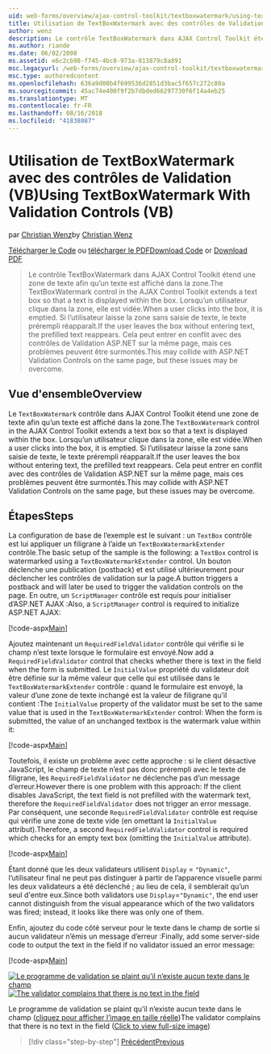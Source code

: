 ```yaml
---
uid: web-forms/overview/ajax-control-toolkit/textboxwatermark/using-textboxwatermark-with-validation-controls-vb
title: Utilisation de TextBoxWatermark avec des contrôles de Validation (VB) | Microsoft Docs
author: wenz
description: Le contrôle TextBoxWatermark dans AJAX Control Toolkit étend une zone de texte afin qu’un texte est affiché dans la zone. Lorsqu’un utilisateur clique dans la zone, il je...
ms.author: riande
ms.date: 06/02/2008
ms.assetid: e6c2cb98-f745-4bc8-973a-813879c8a891
msc.legacyurl: /web-forms/overview/ajax-control-toolkit/textboxwatermark/using-textboxwatermark-with-validation-controls-vb
msc.type: authoredcontent
ms.openlocfilehash: 636a9d00b4f699536d2851d3bac5f657c272c80a
ms.sourcegitcommit: 45ac74e400f9f2b7dbded66297730f6f14a4eb25
ms.translationtype: MT
ms.contentlocale: fr-FR
ms.lasthandoff: 08/16/2018
ms.locfileid: "41838087"
---
```

<a name="using-textboxwatermark-with-validation-controls-vb"></a><span data-ttu-id="afe6d-104">Utilisation de TextBoxWatermark avec des contrôles de Validation (VB)</span><span class="sxs-lookup"><span data-stu-id="afe6d-104">Using TextBoxWatermark With Validation Controls (VB)</span></span>
====================
<span data-ttu-id="afe6d-105">par [Christian Wenz](https://github.com/wenz)</span><span class="sxs-lookup"><span data-stu-id="afe6d-105">by [Christian Wenz](https://github.com/wenz)</span></span>

<span data-ttu-id="afe6d-106">[Télécharger le Code](http://download.microsoft.com/download/9/3/f/93f8daea-bebd-4821-833b-95205389c7d0/TextBoxWatermark2.vb.zip) ou [télécharger le PDF](http://download.microsoft.com/download/b/6/a/b6ae89ee-df69-4c87-9bfb-ad1eb2b23373/textboxwatermark2VB.pdf)</span><span class="sxs-lookup"><span data-stu-id="afe6d-106">[Download Code](http://download.microsoft.com/download/9/3/f/93f8daea-bebd-4821-833b-95205389c7d0/TextBoxWatermark2.vb.zip) or [Download PDF](http://download.microsoft.com/download/b/6/a/b6ae89ee-df69-4c87-9bfb-ad1eb2b23373/textboxwatermark2VB.pdf)</span></span>

> <span data-ttu-id="afe6d-107">Le contrôle TextBoxWatermark dans AJAX Control Toolkit étend une zone de texte afin qu’un texte est affiché dans la zone.</span><span class="sxs-lookup"><span data-stu-id="afe6d-107">The TextBoxWatermark control in the AJAX Control Toolkit extends a text box so that a text is displayed within the box.</span></span> <span data-ttu-id="afe6d-108">Lorsqu’un utilisateur clique dans la zone, elle est vidée.</span><span class="sxs-lookup"><span data-stu-id="afe6d-108">When a user clicks into the box, it is emptied.</span></span> <span data-ttu-id="afe6d-109">Si l’utilisateur laisse la zone sans saisie de texte, le texte prérempli réapparaît.</span><span class="sxs-lookup"><span data-stu-id="afe6d-109">If the user leaves the box without entering text, the prefilled text reappears.</span></span> <span data-ttu-id="afe6d-110">Cela peut entrer en conflit avec des contrôles de Validation ASP.NET sur la même page, mais ces problèmes peuvent être surmontés.</span><span class="sxs-lookup"><span data-stu-id="afe6d-110">This may collide with ASP.NET Validation Controls on the same page, but these issues may be overcome.</span></span>


## <a name="overview"></a><span data-ttu-id="afe6d-111">Vue d'ensemble</span><span class="sxs-lookup"><span data-stu-id="afe6d-111">Overview</span></span>

<span data-ttu-id="afe6d-112">Le `TextBoxWatermark` contrôle dans AJAX Control Toolkit étend une zone de texte afin qu’un texte est affiché dans la zone.</span><span class="sxs-lookup"><span data-stu-id="afe6d-112">The `TextBoxWatermark` control in the AJAX Control Toolkit extends a text box so that a text is displayed within the box.</span></span> <span data-ttu-id="afe6d-113">Lorsqu’un utilisateur clique dans la zone, elle est vidée.</span><span class="sxs-lookup"><span data-stu-id="afe6d-113">When a user clicks into the box, it is emptied.</span></span> <span data-ttu-id="afe6d-114">Si l’utilisateur laisse la zone sans saisie de texte, le texte prérempli réapparaît.</span><span class="sxs-lookup"><span data-stu-id="afe6d-114">If the user leaves the box without entering text, the prefilled text reappears.</span></span> <span data-ttu-id="afe6d-115">Cela peut entrer en conflit avec des contrôles de Validation ASP.NET sur la même page, mais ces problèmes peuvent être surmontés.</span><span class="sxs-lookup"><span data-stu-id="afe6d-115">This may collide with ASP.NET Validation Controls on the same page, but these issues may be overcome.</span></span>

## <a name="steps"></a><span data-ttu-id="afe6d-116">Étapes</span><span class="sxs-lookup"><span data-stu-id="afe6d-116">Steps</span></span>

<span data-ttu-id="afe6d-117">La configuration de base de l’exemple est le suivant : un `TextBox` contrôle est lui appliquer un filigrane à l’aide un `TextBoxWatermarkExtender` contrôle.</span><span class="sxs-lookup"><span data-stu-id="afe6d-117">The basic setup of the sample is the following: a `TextBox` control is watermarked using a `TextBoxWatermarkExtender` control.</span></span> <span data-ttu-id="afe6d-118">Un bouton déclenche une publication (postback) et est utilisé ultérieurement pour déclencher les contrôles de validation sur la page.</span><span class="sxs-lookup"><span data-stu-id="afe6d-118">A button triggers a postback and will later be used to trigger the validation controls on the page.</span></span> <span data-ttu-id="afe6d-119">En outre, un `ScriptManager` contrôle est requis pour initialiser d’ASP.NET AJAX :</span><span class="sxs-lookup"><span data-stu-id="afe6d-119">Also, a `ScriptManager` control is required to initialize ASP.NET AJAX:</span></span>

[!code-aspx[Main](using-textboxwatermark-with-validation-controls-vb/samples/sample1.aspx)]

<span data-ttu-id="afe6d-120">Ajoutez maintenant un `RequiredFieldValidator` contrôle qui vérifie si le champ n’est texte lorsque le formulaire est envoyé.</span><span class="sxs-lookup"><span data-stu-id="afe6d-120">Now add a `RequiredFieldValidator` control that checks whether there is text in the field when the form is submitted.</span></span> <span data-ttu-id="afe6d-121">Le `InitialValue` propriété du validateur doit être définie sur la même valeur que celle qui est utilisée dans le `TextBoxWatermarkExtender` contrôle : quand le formulaire est envoyé, la valeur d’une zone de texte inchangé est la valeur de filigrane qu’il contient :</span><span class="sxs-lookup"><span data-stu-id="afe6d-121">The `InitialValue` property of the validator must be set to the same value that is used in the `TextBoxWatermarkExtender` control: When the form is submitted, the value of an unchanged textbox is the watermark value within it:</span></span>

[!code-aspx[Main](using-textboxwatermark-with-validation-controls-vb/samples/sample2.aspx)]

<span data-ttu-id="afe6d-122">Toutefois, il existe un problème avec cette approche : si le client désactive JavaScript, le champ de texte n’est pas donc prérempli avec le texte de filigrane, les `RequiredFieldValidator` ne déclenche pas d’un message d’erreur.</span><span class="sxs-lookup"><span data-stu-id="afe6d-122">However there is one problem with this approach: If the client disables JavaScript, the text field is not prefilled with the watermark text, therefore the `RequiredFieldValidator` does not trigger an error message.</span></span> <span data-ttu-id="afe6d-123">Par conséquent, une seconde `RequiredFieldValidator` contrôle est requise qui vérifie une zone de texte vide (en omettant la `InitialValue` attribut).</span><span class="sxs-lookup"><span data-stu-id="afe6d-123">Therefore, a second `RequiredFieldValidator` control is required which checks for an empty text box (omitting the `InitialValue` attribute).</span></span>

[!code-aspx[Main](using-textboxwatermark-with-validation-controls-vb/samples/sample3.aspx)]

<span data-ttu-id="afe6d-124">Étant donné que les deux validateurs utilisent `Display` = `"Dynamic"`, l’utilisateur final ne peut pas distinguer à partir de l’apparence visuelle parmi les deux validateurs a été déclenché ; au lieu de cela, il semblerait qu’un seul d'entre eux.</span><span class="sxs-lookup"><span data-stu-id="afe6d-124">Since both validators use `Display`=`"Dynamic"`, the end user cannot distinguish from the visual appearance which of the two validators was fired; instead, it looks like there was only one of them.</span></span>

<span data-ttu-id="afe6d-125">Enfin, ajoutez du code côté serveur pour le texte dans le champ de sortie si aucun validateur n’émis un message d’erreur :</span><span class="sxs-lookup"><span data-stu-id="afe6d-125">Finally, add some server-side code to output the text in the field if no validator issued an error message:</span></span>

[!code-aspx[Main](using-textboxwatermark-with-validation-controls-vb/samples/sample4.aspx)]


<span data-ttu-id="afe6d-126">[![Le programme de validation se plaint qu’il n’existe aucun texte dans le champ](using-textboxwatermark-with-validation-controls-vb/_static/image2.png)](using-textboxwatermark-with-validation-controls-vb/_static/image1.png)</span><span class="sxs-lookup"><span data-stu-id="afe6d-126">[![The validator complains that there is no text in the field](using-textboxwatermark-with-validation-controls-vb/_static/image2.png)](using-textboxwatermark-with-validation-controls-vb/_static/image1.png)</span></span>

<span data-ttu-id="afe6d-127">Le programme de validation se plaint qu’il n’existe aucun texte dans le champ ([cliquez pour afficher l’image en taille réelle](using-textboxwatermark-with-validation-controls-vb/_static/image3.png))</span><span class="sxs-lookup"><span data-stu-id="afe6d-127">The validator complains that there is no text in the field ([Click to view full-size image](using-textboxwatermark-with-validation-controls-vb/_static/image3.png))</span></span>

> [!div class="step-by-step"]
> [<span data-ttu-id="afe6d-128">Précédent</span><span class="sxs-lookup"><span data-stu-id="afe6d-128">Previous</span></span>](using-textboxwatermark-in-a-formview-vb.md)
